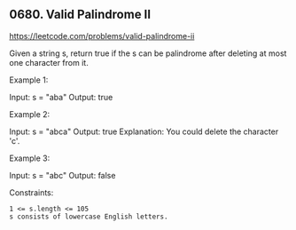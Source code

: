 ## 0680. Valid Palindrome II

https://leetcode.com/problems/valid-palindrome-ii

Given a string s, return true if the s can be palindrome after deleting at most one character from it.


Example 1:

Input: s = "aba"
Output: true


Example 2:

Input: s = "abca"
Output: true
Explanation: You could delete the character 'c'.


Example 3:

Input: s = "abc"
Output: false



Constraints:


	1 <= s.length <= 105
	s consists of lowercase English letters.

